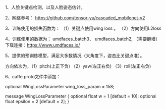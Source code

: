 1、人脸关键点检测，以及人脸姿态估计。


2、网络参考： https://github.com/tensor-yu/cascaded_mobilenet-v2


3、训练使用的损失函数为： （1）关键点使用wing loss 。 （2）方向使用L2loss


4、训练使用的数据为： umdfaces_batch3、 umdfaces_batch2, （需要翻墙）下载连接：https://www.umdfaces.io/


5、提供的预训练模型，满足大多数情况（大角度下，姿态比关键点准）。
 
 方向依次为，（1）pitch(上正下负) （2）yaw(左正右负) （3）roll(左正右负)


6、caffe.proto文件中添加：

   optional WingLossParameter wing_loss_param = 158;

   message WingLossParameter {
  optional float w = 1 [default = 10];
  optional float epsilon = 2 [default = 2];
}
